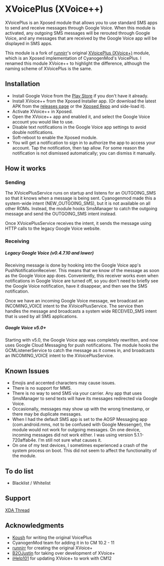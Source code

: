 # XVoicePlus (XVoice++)
XVoicePlus is an Xposed module that allows you to use standard SMS apps to send and receive messages through Google Voice. When this module is activated, any outgoing SMS messages will be rerouted through Google Voice, and any messages that are received by the Google Voice app will be displayed in SMS apps.

This module is a fork of [runnirr](https://github.com/runnirr)'s original [XVoicePlus (XVoice+)](https://github.com/runnirr/XVoicePlus) module, which is an Xposed implementation of CyanogenMod's VoicePlus. I renamed this module XVoice++ to highlight the difference, although the naming scheme of XVoicePlus is the same.

## Installation
* Install Google Voice from the [Play Store](https://play.google.com/store/apps/details?id=com.google.android.apps.googlevoice) if you don't have it already.
* Install XVoice++ from the Xposed Installer app. (Or download the latest APK from the [releases page](/releases/latest) or the [Xposed Repo](http://repo.xposed.info/module/io.behindthemath.xvoiceplus) and side-load it).
* Activate XVoice++ in Xposed.
* Open the XVoice++ app and enabled it, and select the Google Voice account you would like to use.
* Disable text notifications in the Google Voice app settings to avoid double notifications.
* Soft-reboot to enable the Xposed module.
* You will get a notification to sign in to authorize the app to access your account. Tap the notification, then tap allow. For some reason the notification is not dismissed automatically; you can dismiss it manually.

## How it works
### Sending
The XVoicePlusService runs on startup and listens for an OUTGOING_SMS so that it knows when a message is being sent. Cyanogenmod made this a system-wide intent (NEW_OUTGOING_SMS), but it is not available on all other ROMs. Instead, the module hooks SmsManager to catch the outgoing message and send the OUTGOING_SMS intent instead.

Once XVoicePlusService receives the intent, it sends the message using HTTP calls to the legacy Google Voice website.

### Receiving
##### Legacy Google Voice (v0.4.7.10 and lower)
Receiving message is done by hooking into the Google Voice app's PushNotificationReceiver. This means that we know of the message as soon as the Google Voice app does. Conveniently, this receiver works even when notifications in Google Voice are turned off, so you don't need to briefly see the Google Voice notification, have it disappear, and then see the SMS notification.

Once we have an incoming Google Voice message, we broadcast an INCOMING_VOICE intent to the XVoicePlusService. The service then handles the message and broadcasts a system wide RECEIVED_SMS intent that is used by all SMS applications.

##### Google Voice v5.0+
Starting with v5.0, the Google Voice app was completely rewritten, and now uses Google Cloud Messaging for push notifications. The module hooks the GCMListenerService to catch the message as it comes in, and broadcasts an INCOMING_VOICE intent to the XVoicePlusService.

## Known Issues
* Emojis and accented characters may cause issues.
* There is no support for MMS.
* There is no way to send SMS via your carrier. Any app that uses SmsManager to send texts will have its messages redirected via Google Voice.
* Occasionally, messages may show up with the wrong timestamp, or there may be duplicate messages.
* When I had the default SMS app is set to the AOSP Messaging app (com.android.mms, not to be confused with Google Messenger), the module would not work for outgoing messages. On one device, incoming messages did not work either. I was using version 5.1.1-720affab4e. I'm still not sure what causes it.
* On one of my test devices, I sometimes experienced a crash of the system process on boot. This did not seem to affect the functionality of the module.

## To do list
* Blacklist / Whitelist

## Support
[XDA Thread](https://forum.xda-developers.com/xposed/modules/app-xvoice-google-voice-sms-apps-t3556861)

## Acknowledgments
* [Koush](https://github.com/koush) for writing the original VoicePlus
* CyanogenMod team for adding it in to CM 10.2 - 11
* [runnirr](https://github.com/runnirr) for creating the original XVoice+
* [B2OJustin](https://github.com/Justin42) for taking over development of XVoice+
* [iHelp101](https://github.com/iHelp101) for updating XVoice+ to work with CM12
